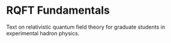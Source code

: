 # RQFT Fundamentals
Text on relativistic quantum field theory for graduate students in experimental hadron physics.

